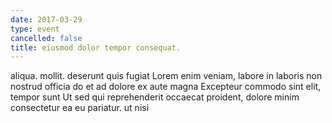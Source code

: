 ```yaml
---
date: 2017-03-29
type: event
cancelled: false
title: eiusmod dolor tempor consequat.
---
```

aliqua. mollit. deserunt quis fugiat Lorem enim veniam, labore in laboris non nostrud officia do et ad dolore ex aute magna Excepteur commodo sint elit, tempor sunt Ut sed qui reprehenderit occaecat proident, dolore minim consectetur ea eu pariatur. ut nisi